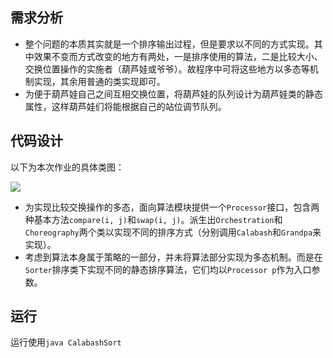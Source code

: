 ## 需求分析
+ 整个问题的本质其实就是一个排序输出过程，但是要求以不同的方式实现。其中效果不变而方式改变的地方有两处，一是排序使用的算法，二是比较大小、交换位置操作的实施者（葫芦娃或爷爷）。故程序中可将这些地方以多态等机制实现，其余用普通的类实现即可。
+ 为便于葫芦娃自己之间互相交换位置，将葫芦娃的队列设计为葫芦娃类的静态属性，这样葫芦娃们将能根据自己的站位调节队列。
## 代码设计
以下为本次作业的具体类图：


![](http://www.plantuml.com/plantuml/png/RP11Ry8m38Nl-HKv1Wd-mGv877Pa4fDsG1pSuZQMKgTot4seuxzFfQCAWLFKvw_sUs-R54I7BfWT1AWW-KCKjPkDdLuKCp-Ji9VQOr81fSYPllDHCBO2lR-O1sYQlWlmkGUJKvD-FsS-9DQOKXJxzhi9s6XnwH4GQhqMDmsneZHGertOqLGn1WIsTUnw47J4khR4kZBVaSus_K2VQLTZwW0fsRo6SKOx87O75UBsUChGkOBHZ4b1gRxQ6qsSK7IQkSNDgc2geQe25ioo-DvPjlbViMt_bEjkUBrOpnE-cZvb7QS6RKAcAAINsrSV4ztgduDRXWuNFykVnvCDn5Z4Itvece2kZCr3Lw7icyQjoXYVqRsm_qNgNMvyYtmUkl07)
+ 为实现比较交换操作的多态，面向算法模块提供一个`Processor`接口，包含两种基本方法`compare(i, j)`和`swap(i, j)`。派生出`Orchestration`和`Choreography`两个类以实现不同的排序方式（分别调用`Calabash`和`Grandpa`来实现）。
+ 考虑到算法本身属于策略的一部分，并未将算法部分实现为多态机制。而是在`Sorter`排序类下实现不同的静态排序算法，它们均以`Processor p`作为入口参数。
## 运行
运行使用`java CalabashSort`